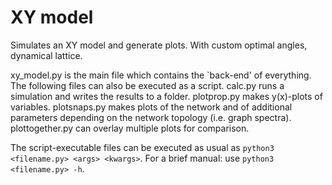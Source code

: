 # XY model
Simulates an XY model and generate plots. With custom optimal angles, dynamical lattice.  

xy_model.py is the main file which contains the `back-end' of everything. The following files can also be executed as a script. calc.py runs a simulation and writes the results to a folder. plotprop.py makes y(x)-plots of variables. plotsnaps.py makes plots of the network and of additional parameters depending on the network topology (i.e. graph spectra). plottogether.py can overlay multiple plots for comparison. 

The script-executable files can be executed as usual as `python3 <filename.py> <args> <kwargs>`. For a brief manual: use `python3 <filename.py> -h`.
